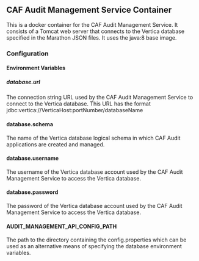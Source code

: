 ## CAF Audit Management Service Container

This is a docker container for the CAF Audit Management Service. It consists of a Tomcat web server that connects to the Vertica database specified in the Marathon JSON files.
It uses the java:8 base image.

### Configuration

#### Environment Variables

##### database.url
The connection string URL used by the CAF Audit Management Service to connect to the Vertica database. This URL has the format  jdbc:vertica://VerticaHost:portNumber/databaseName

#### database.schema
The name of the Vertica database logical schema in which CAF Audit applications are created and managed.

#### database.username
The username of the Vertica database account used by the CAF Audit Management Service to access the Vertica database.

#### database.password
The password of the Vertica database account used by the CAF Audit Management Service to access the Vertica database.

#### AUDIT\_MANAGEMENT\_API\_CONFIG\_PATH
The path to the directory containing the config.properties which can be used as an alternative means of specifying the database environment variables.
